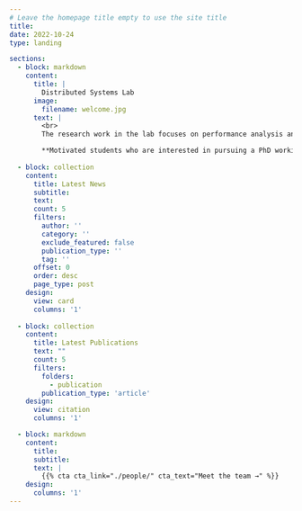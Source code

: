 ```yaml
---
# Leave the homepage title empty to use the site title
title:
date: 2022-10-24
type: landing

sections:
  - block: markdown
    content:
      title: |
        Distributed Systems Lab
      image:
        filename: welcome.jpg
      text: |
        <br>
        The research work in the lab focuses on performance analysis and design of large-scale distributed systems connected by a network such as Internet, data center networks, public and private cloud. Our current focus is on computation over such networks, e.g. a heterogeneous compute cluster for large AI models. Some of our recent works are on the design of messaging protocol design for large scale computations over such networked compute nodes, scheduling of computation jobs over these clusters, pricing of the networked compute nodes for revenue maximization, and configuration and resource management to achieve optimal energy performance tradeoffs.

        **Motivated students who are interested in pursuing a PhD working on cutting-edge research problems in the theory and systems research for communication networks may email us.**
  
  - block: collection
    content:
      title: Latest News
      subtitle:
      text:
      count: 5
      filters:
        author: ''
        category: ''
        exclude_featured: false
        publication_type: ''
        tag: ''
      offset: 0
      order: desc
      page_type: post
    design:
      view: card
      columns: '1'
  
  - block: collection
    content:
      title: Latest Publications
      text: ""
      count: 5
      filters:
        folders:
          - publication
        publication_type: 'article'
    design:
      view: citation
      columns: '1'

  - block: markdown
    content:
      title:
      subtitle:
      text: |
        {{% cta cta_link="./people/" cta_text="Meet the team →" %}}
    design:
      columns: '1'
---
```

